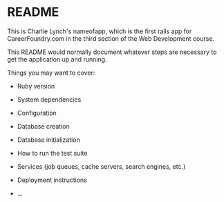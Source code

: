 # README 

This is Charlie Lynch's nameofapp, which is the first rails app for CareerFoundry.com in the third section of the Web Development course. 

This README would normally document whatever steps are necessary to get the
application up and running.

Things you may want to cover:

* Ruby version

* System dependencies

* Configuration

* Database creation

* Database initialization

* How to run the test suite

* Services (job queues, cache servers, search engines, etc.)

* Deployment instructions

* ...
